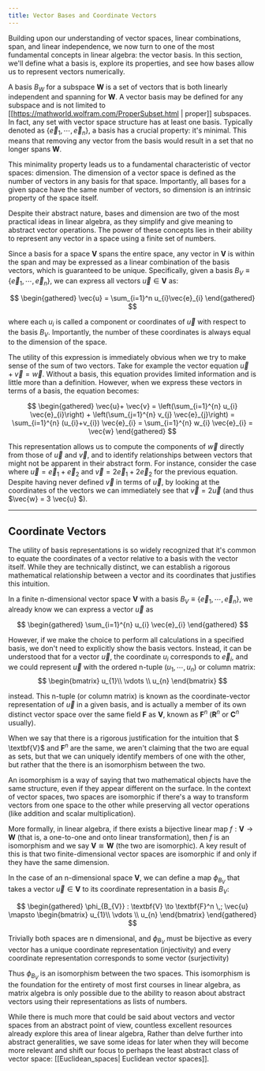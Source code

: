 ```yaml
---
title: Vector Bases and Coordinate Vectors
---
```


Building upon our understanding of vector spaces, linear combinations, span, and linear independence, we now turn to one of the most fundamental concepts in linear algebra: the vector basis. In this section, we'll define what a basis is, explore its properties, and see how bases allow us to represent vectors numerically.


A basis $B_{W}$ for a subspace $\textbf{W}$ is a set of vectors that is both linearly independent and spanning for $\textbf{W}$. A vector basis may be defined for any subspace and is not limited to [[https://mathworld.wolfram.com/ProperSubset.html | proper]] subspaces. In fact, any set with vector space structure has at least one basis. Typically denoted as $\{\vec{e}_{1},\cdots,\vec{e}_{n}\}$, a basis has a crucial property: it's minimal. This means that removing any vector from the basis would result in a set that no longer spans $\textbf{W}$.

This minimality property leads us to a fundamental characteristic of vector spaces: dimension. The dimension of a vector space is defined as the number of vectors in any basis for that space. Importantly, all bases for a given space have the same number of vectors, so dimension is an intrinsic property of the space itself.

Despite their abstract nature, bases and dimension are two of the most practical ideas in linear algebra, as they simplify and give meaning to abstract vector operations. The power of these concepts lies in their ability to represent any vector in a space using a finite set of numbers.

Since a basis for a space $\textbf{V}$ spans the entire space, any vector in $\textbf{V}$ is within the span and may be expressed as a linear combination of the basis vectors, which is guaranteed to be unique. Specifically, given a basis $B_{V}\equiv \{ \vec{e}_{1},\cdots, \vec{e}_{n}\}$, we can express all vectors $\vec{u}\in\textbf{V}$ as:

$$
\begin{gathered}
\vec{u} = \sum_{i=1}^n u_{i}\vec{e}_{i}
\end{gathered}
$$

where each $u_i$ is called a component or coordinates of $\vec{u}$ with respect to the basis $B_{V}$. Importantly, the number of these coordinates is always equal to the dimension of the space.

The utility of this expression is immediately obvious when we try to make sense of the sum of two vectors. Take for example the vector equation $\vec{u} + \vec{v} = \vec{w}$. Without a basis, this equation provides limited information and is little more than a definition. However, when we express these vectors in terms of a basis, the equation becomes:

$$
\begin{gathered}
\vec{u}+ \vec{v} = \left(\sum_{i=1}^{n} u_{i} \vec{e}_{i}\right) + \left(\sum_{j=1}^{n} v_{j} \vec{e}_{j}\right) = \sum_{i=1}^{n} (u_{i}+v_{i}) \vec{e}_{i} = \sum_{i=1}^{n} w_{i} \vec{e}_{i} = \vec{w}
\end{gathered}
$$

This representation allows us to compute the components of $\vec{w}$ directly from those of $\vec{u}$ and $\vec{v}$, and to identify relationships between vectors that might not be apparent in their abstract form.
For instance, consider the case where $\vec{u} = \vec{e}_{1} + \vec{e}_{2}$ and $\vec{v} = 2\vec{e}_{1} + 2\vec{e}_{2}$ for the previous equation. Despite having never defined $\vec{v}$ in terms of $\vec{u}$, by looking at the coordinates of the vectors we can immediately see that $\vec{v} = 2\vec{u}$ (and thus $\vec{w} = 3 \vec{u} $).

---

## Coordinate Vectors

The utility of basis representations is so widely recognized that it's common to equate the coordinates of a vector relative to a basis with the vector itself. While they are technically distinct, we can establish a rigorous mathematical relationship between a vector and its coordinates that justifies this intuition.

In a finite n-dimensional vector space $\textbf{V}$ with a basis $B_{V} \equiv \{\vec{e}_1, \cdots, \vec{e}_n\}$, we already know we can express a vector $\vec{u}$ as

$$
\begin{gathered}
\sum_{i=1}^{n} u_{i} \vec{e}_{i}
\end{gathered}
$$

However, if we make the choice to perform all calculations in a specified basis, we don't need to explicitly show the basis vectors. Instead, it can be understood that for a vector $\vec{u}$, the coordinate $u_{i}$ corresponds to $\vec{e}_{i}$, and we could represent $\vec{u}$ with the ordered n-tuple $(u_{1},\cdots,u_{n})$ or column matrix:
$$
\begin{bmatrix}
u_{1}\\
\vdots \\
u_{n}
\end{bmatrix}
$$

instead. This n-tuple (or column matrix) is known as the coordinate-vector representation of $\vec{u}$ in a given basis, and is actually a member of its own distinct vector space over the same field $\textbf{F}$ as $\textbf{V}$, known as $\textbf{F}^n$ ($\textbf{R}^n$ or $\textbf{C}^n$ usually).

When we say that there is a rigorous justification for the intuition that $ \textbf{V}$ and $\textbf{F}^n$ are the same, we aren't claiming that the two are equal as sets, but that we can uniquely identify members of one with the other, but rather that the there is an isomorphism between the two.

An isomorphism is a way of saying that two mathematical objects have the same structure, even if they appear different on the surface. In the context of vector spaces, two spaces are isomorphic if there's a way to transform vectors from one space to the other while preserving all vector operations (like addition and scalar multiplication).

More formally, in linear algebra, if there exists a bijective linear map $f: \textbf{V} \to \textbf{W}$ (that is, a one-to-one and onto linear transformation), then $f$ is an isomorphism and we say $\textbf{V} \cong \textbf{W}$ (the two are isomorphic). A key result of this is that two finite-dimensional vector spaces are isomorphic if and only if they have the same dimension.

In the case of an n-dimensional space $\textbf{V}$, we can define a map $\phi_{B_{V}}$ that takes a vector $\vec{u} \in \textbf{V}$ to its coordinate representation in a basis $B_{V}$:

$$
\begin{gathered}
\phi_{B_{V}} : \textbf{V} \to \textbf{F}^n \,; \vec{u} \mapsto 
\begin{bmatrix}
u_{1}\\
\vdots \\
u_{n}
\end{bmatrix}
\end{gathered}
$$

Trivially both spaces are n dimensional, and $\phi_{B_{V}}$ must be bijective as every vector has a unique coordinate representation (injectivity) and every coordinate representation corresponds to some vector (surjectivity)

Thus $\phi_{B_{V}}$ is an isomorphism between the two spaces. This isomorphism is the foundation for the entirety of most first courses in linear algebra, as matrix algebra is only possible due to the ability to reason about abstract vectors using their representations as lists of numbers.

While there is much more that could be said about vectors and vector spaces from an abstract point of view, countless excellent resources already explore this area of linear algebra,  Rather than delve further into abstract generalities, we save some ideas for later when they will become more relevant and shift our focus to perhaps the least abstract class of vector space: [[Euclidean_spaces| Euclidean vector spaces]].
